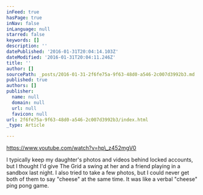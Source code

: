 ```yaml
---
inFeed: true
hasPage: true
inNav: false
inLanguage: null
starred: false
keywords: []
description: ''
datePublished: '2016-01-31T20:04:14.103Z'
dateModified: '2016-01-31T20:04:11.246Z'
title: ''
author: []
sourcePath: _posts/2016-01-31-2f6fe75a-9f63-48d0-a546-2c007d3992b3.md
published: true
authors: []
publisher:
  name: null
  domain: null
  url: null
  favicon: null
url: 2f6fe75a-9f63-48d0-a546-2c007d3992b3/index.html
_type: Article

---
```

https://www.youtube.com/watch?v=hp\_z452mgV0

I typically keep my daughter's photos and videos behind locked accounts, but I thought I'd give The Grid a swing at her and a friend playing in a sandbox last night. I also tried to take a few photos, but I could never get both of them to say "cheese" at the same time. It was like a verbal "cheese" ping pong game.